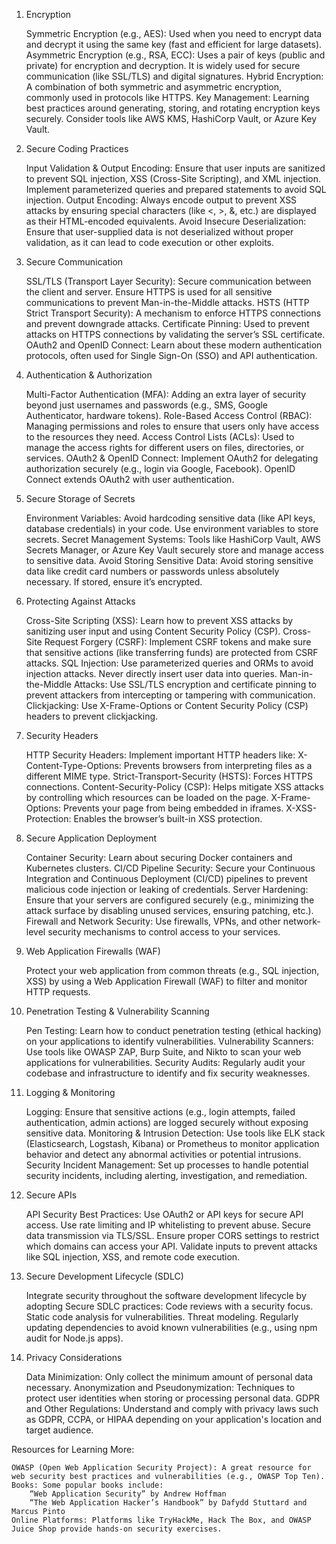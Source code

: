 1. Encryption

    Symmetric Encryption (e.g., AES): Used when you need to encrypt data and decrypt it using the same key (fast and efficient for large datasets).
    Asymmetric Encryption (e.g., RSA, ECC): Uses a pair of keys (public and private) for encryption and decryption. It is widely used for secure communication (like SSL/TLS) and digital signatures.
    Hybrid Encryption: A combination of both symmetric and asymmetric encryption, commonly used in protocols like HTTPS.
    Key Management: Learning best practices around generating, storing, and rotating encryption keys securely. Consider tools like AWS KMS, HashiCorp Vault, or Azure Key Vault.

2. Secure Coding Practices

    Input Validation & Output Encoding: Ensure that user inputs are sanitized to prevent SQL injection, XSS (Cross-Site Scripting), and XML injection. Implement parameterized queries and prepared statements to avoid SQL injection.
    Output Encoding: Always encode output to prevent XSS attacks by ensuring special characters (like <, >, &, etc.) are displayed as their HTML-encoded equivalents.
    Avoid Insecure Deserialization: Ensure that user-supplied data is not deserialized without proper validation, as it can lead to code execution or other exploits.

3. Secure Communication

    SSL/TLS (Transport Layer Security): Secure communication between the client and server. Ensure HTTPS is used for all sensitive communications to prevent Man-in-the-Middle attacks.
    HSTS (HTTP Strict Transport Security): A mechanism to enforce HTTPS connections and prevent downgrade attacks.
    Certificate Pinning: Used to prevent attacks on HTTPS connections by validating the server’s SSL certificate.
    OAuth2 and OpenID Connect: Learn about these modern authentication protocols, often used for Single Sign-On (SSO) and API authentication.

4. Authentication & Authorization

    Multi-Factor Authentication (MFA): Adding an extra layer of security beyond just usernames and passwords (e.g., SMS, Google Authenticator, hardware tokens).
    Role-Based Access Control (RBAC): Managing permissions and roles to ensure that users only have access to the resources they need.
    Access Control Lists (ACLs): Used to manage the access rights for different users on files, directories, or services.
    OAuth2 & OpenID Connect: Implement OAuth2 for delegating authorization securely (e.g., login via Google, Facebook). OpenID Connect extends OAuth2 with user authentication.

5. Secure Storage of Secrets

    Environment Variables: Avoid hardcoding sensitive data (like API keys, database credentials) in your code. Use environment variables to store secrets.
    Secret Management Systems: Tools like HashiCorp Vault, AWS Secrets Manager, or Azure Key Vault securely store and manage access to sensitive data.
    Avoid Storing Sensitive Data: Avoid storing sensitive data like credit card numbers or passwords unless absolutely necessary. If stored, ensure it’s encrypted.

6. Protecting Against Attacks

    Cross-Site Scripting (XSS): Learn how to prevent XSS attacks by sanitizing user input and using Content Security Policy (CSP).
    Cross-Site Request Forgery (CSRF): Implement CSRF tokens and make sure that sensitive actions (like transferring funds) are protected from CSRF attacks.
    SQL Injection: Use parameterized queries and ORMs to avoid injection attacks. Never directly insert user data into queries.
    Man-in-the-Middle Attacks: Use SSL/TLS encryption and certificate pinning to prevent attackers from intercepting or tampering with communication.
    Clickjacking: Use X-Frame-Options or Content Security Policy (CSP) headers to prevent clickjacking.

7. Security Headers

    HTTP Security Headers: Implement important HTTP headers like:
        X-Content-Type-Options: Prevents browsers from interpreting files as a different MIME type.
        Strict-Transport-Security (HSTS): Forces HTTPS connections.
        Content-Security-Policy (CSP): Helps mitigate XSS attacks by controlling which resources can be loaded on the page.
        X-Frame-Options: Prevents your page from being embedded in iframes.
        X-XSS-Protection: Enables the browser’s built-in XSS protection.

8. Secure Application Deployment

    Container Security: Learn about securing Docker containers and Kubernetes clusters.
    CI/CD Pipeline Security: Secure your Continuous Integration and Continuous Deployment (CI/CD) pipelines to prevent malicious code injection or leaking of credentials.
    Server Hardening: Ensure that your servers are configured securely (e.g., minimizing the attack surface by disabling unused services, ensuring patching, etc.).
    Firewall and Network Security: Use firewalls, VPNs, and other network-level security mechanisms to control access to your services.

9. Web Application Firewalls (WAF)

    Protect your web application from common threats (e.g., SQL injection, XSS) by using a Web Application Firewall (WAF) to filter and monitor HTTP requests.

10. Penetration Testing & Vulnerability Scanning

    Pen Testing: Learn how to conduct penetration testing (ethical hacking) on your applications to identify vulnerabilities.
    Vulnerability Scanners: Use tools like OWASP ZAP, Burp Suite, and Nikto to scan your web applications for vulnerabilities.
    Security Audits: Regularly audit your codebase and infrastructure to identify and fix security weaknesses.

11. Logging & Monitoring

    Logging: Ensure that sensitive actions (e.g., login attempts, failed authentication, admin actions) are logged securely without exposing sensitive data.
    Monitoring & Intrusion Detection: Use tools like ELK stack (Elasticsearch, Logstash, Kibana) or Prometheus to monitor application behavior and detect any abnormal activities or potential intrusions.
    Security Incident Management: Set up processes to handle potential security incidents, including alerting, investigation, and remediation.

12. Secure APIs

    API Security Best Practices:
        Use OAuth2 or API keys for secure API access.
        Use rate limiting and IP whitelisting to prevent abuse.
        Secure data transmission via TLS/SSL.
        Ensure proper CORS settings to restrict which domains can access your API.
        Validate inputs to prevent attacks like SQL injection, XSS, and remote code execution.

13. Secure Development Lifecycle (SDLC)

    Integrate security throughout the software development lifecycle by adopting Secure SDLC practices:
        Code reviews with a security focus.
        Static code analysis for vulnerabilities.
        Threat modeling.
        Regularly updating dependencies to avoid known vulnerabilities (e.g., using npm audit for Node.js apps).

14. Privacy Considerations

    Data Minimization: Only collect the minimum amount of personal data necessary.
    Anonymization and Pseudonymization: Techniques to protect user identities when storing or processing personal data.
    GDPR and Other Regulations: Understand and comply with privacy laws such as GDPR, CCPA, or HIPAA depending on your application's location and target audience.

Resources for Learning More:

    OWASP (Open Web Application Security Project): A great resource for web security best practices and vulnerabilities (e.g., OWASP Top Ten).
    Books: Some popular books include:
        “Web Application Security” by Andrew Hoffman
        “The Web Application Hacker’s Handbook” by Dafydd Stuttard and Marcus Pinto
    Online Platforms: Platforms like TryHackMe, Hack The Box, and OWASP Juice Shop provide hands-on security exercises.